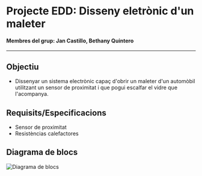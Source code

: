 # Projecte EDD: Disseny eletrònic d'un maleter
#### **Membres del grup:** Jan Castillo, Bethany Quintero
----------------------------------------------------
## Objectiu
* Dissenyar un sistema electrònic capaç d'obrir un maleter d'un automòbil utilitzant un sensor de proximitat i que pogui escalfar el vidre que l'acompanya.
## Requisits/Especificacions
- Sensor de proximitat 
- Resistèncias calefactores 
## Diagrama de blocs
![Diagrama de blocs](sistema_maleter.png)
